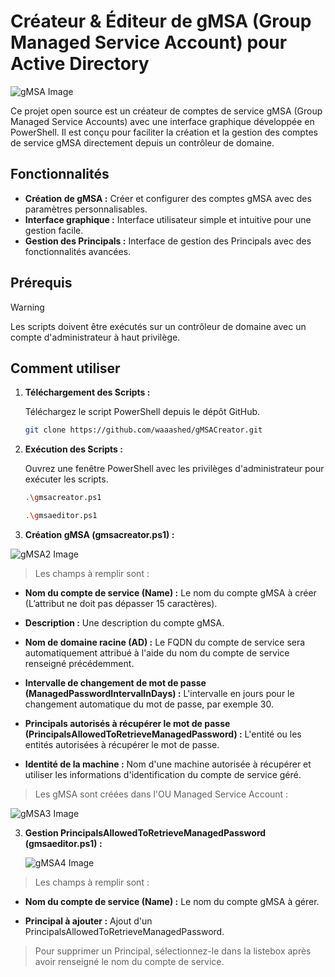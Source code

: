 # Créateur & Éditeur de gMSA (Group Managed Service Account) pour Active Directory

![gMSA Image](https://i.postimg.cc/TP7RPQf8/logogmsa.jpg) <!-- Remplacer ce lien par une image pertinente pour le projet -->

Ce projet open source est un créateur de comptes de service gMSA (Group Managed Service Accounts) avec une interface graphique développée en PowerShell. Il est conçu pour faciliter la création et la gestion des comptes de service gMSA directement depuis un contrôleur de domaine.

## Fonctionnalités

- **Création de gMSA :** Créer et configurer des comptes gMSA avec des paramètres personnalisables.
- **Interface graphique :** Interface utilisateur simple et intuitive pour une gestion facile.
- **Gestion des Principals :** Interface de gestion des Principals avec des fonctionnalités avancées.

## Prérequis

> [!WARNING]
> Les scripts doivent être exécutés sur un contrôleur de domaine avec un compte d'administrateur à haut privilège.

## Comment utiliser

1. **Téléchargement des Scripts :**

   Téléchargez le script PowerShell depuis le dépôt GitHub.

   ```bash
   git clone https://github.com/waaashed/gMSACreator.git

2. **Exécution des Scripts :**

   Ouvrez une fenêtre PowerShell avec les privilèges d'administrateur pour exécuter les scripts.

   ```bash
   .\gmsacreator.ps1
   ```

   ```bash
   .\gmsaeditor.ps1

2. **Création gMSA (gmsacreator.ps1) :**

![gMSA2 Image](https://i.postimg.cc/7ZRsYTds/Capture.png)


> Les champs à remplir sont :

- **Nom du compte de service (Name) :** Le nom du compte gMSA à créer (L’attribut ne doit pas dépasser 15 caractères).

- **Description :** Une description du compte gMSA.

- **Nom de domaine racine (AD) :** Le FQDN du compte de service sera automatiquement attribué à l'aide du nom du compte de service renseigné précédemment.

- **Intervalle de changement de mot de passe (ManagedPasswordIntervalInDays) :** L'intervalle en jours pour le changement automatique du mot de passe, par exemple 30.

- **Principals autorisés à récupérer le mot de passe (PrincipalsAllowedToRetrieveManagedPassword) :** L'entité ou les entités autorisées à récupérer le mot de passe. 

- **Identité de la machine :** Nom d'une machine autorisée à récupérer et utiliser les informations d'identification du compte de service géré.

> Les gMSA sont créées dans l'OU Managed Service Account : 

![gMSA3 Image](https://i0.wp.com/azurecloudai.blog/wp-content/uploads/2024/01/6acaf-image-38.png)

3. **Gestion PrincipalsAllowedToRetrieveManagedPassword (gmsaeditor.ps1) :**

   ![gMSA4 Image](https://i.postimg.cc/WbbLCyNW/Capture.png)
   

> Les champs à remplir sont :

- **Nom du compte de service (Name) :** Le nom du compte gMSA à gérer.

- **Principal à ajouter :** Ajout d'un PrincipalsAllowedToRetrieveManagedPassword.
  

> Pour supprimer un Principal, sélectionnez-le dans la listebox après avoir renseigné le nom du compte de service.


